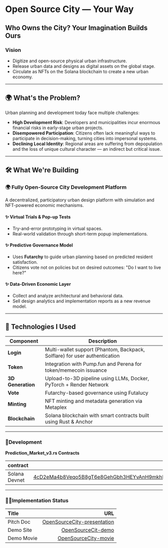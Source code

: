 # Open Source City — Your Way

## Who Owns the City? Your Imagination Builds Ours

### Vision
- Digitize and open-source physical urban infrastructure.
- Release urban data and designs as digital assets on the global stage.
- Circulate as NFTs on the Solana blockchain to create a new urban economy.

---

## 🌍 What's the Problem?

Urban planning and development today face multiple challenges:

- **High Development Risk**: Developers and municipalities incur enormous financial risks in early-stage urban projects.
- **Disempowered Participation**: Citizens often lack meaningful ways to participate in decision-making, turning cities into impersonal systems.
- **Declining Local Identity**: Regional areas are suffering from depopulation and the loss of unique cultural character — an indirect but critical issue.

---

## 🛠️ What We're Building

### 🌍 Fully Open-Source City Development Platform

A decentralized, participatory urban design platform with simulation and NFT-powered economic mechanisms.

#### ✨ Virtual Trials & Pop-up Tests
- Try-and-error prototyping in virtual spaces.
- Real-world validation through short-term popup implementations.

#### ✨ Predictive Governance Model
- Uses **Futarchy**  to guide urban planning based on predicted resident satisfaction.
- Citizens vote not on policies but on desired outcomes: "Do I want to live here?"

#### ✨ Data-Driven Economic Layer
- Collect and analyze architectural and behavioral data.
- Sell design analytics and implementation reports as a new revenue model.

---

## 🔧 Technologies I Used

| Component        | Description                                                                 |
|------------------|-----------------------------------------------------------------------------|
| **Login**        | Multi-wallet support (Phantom, Backpack, Solflare) for user authentication |
| **Token**        | Integration with Pump.fun and Perena for token/memecoin issuance            |
| **3D Generation**| Upload-to-3D pipeline using LLMs, Docker, PyTorch + Render Network          |
| **Vote**         | Futarchy-based governance using Futalucy                                    |
| **Minting**      | NFT minting and metadata generation via Metaplex                            |
| **Blockchain**   | Solana blockchain with smart contracts built using Rust & Anchor            |

---

### 🚀Development

**Prediction_Market_v3.rs Contracts**

| contract                   |                                                                                                                   contract address |
| :------------------------- | ---------------------------------------------------------------------------------------------------------------------------------: |
| Solana Devnet    | [4cD2eMa4b8Veqo5B8gT6e8GehGbh3HEYvAnH9mkhRATmCgE7AkATDJkeisn9GausgKwedHdjT45mooSb6Yt1bp9t](https://explorer.solana.com/tx/4cD2eMa4b8Veqo5B8gT6e8GehGbh3HEYvAnH9mkhRATmCgE7AkATDJkeisn9GausgKwedHdjT45mooSb6Yt1bp9t?cluster=devnet)|


---

### 👨‍💻Implementation Status

| Title          |                                                              URL |
| :------------- | ---------------------------------------------------------------: |
| Pitch Doc    |   [OpenSourceCity-presentation](https://www.canva.com/design/DAGmcmGiJOw/rsN_pSKuStKqXZcfuhpxPg/view?utm_content=DAGmcmGiJOw&utm_campaign=designshare&utm_medium=link2&utm_source=uniquelinks&utlId=h7cd825313f) |
| Demo Site     |                                 [OpenSourceCit-demo](https://opensourcecity.xyz/)| 
| Demo Movie      |                                      [OpenSourceCity-movie](https://youtu.be/agQj5_Lpucc)|


